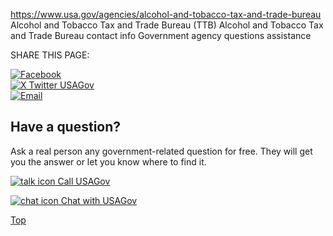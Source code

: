 

https://www.usa.gov/agencies/alcohol-and-tobacco-tax-and-trade-bureau
Alcohol and Tobacco Tax and Trade Bureau (TTB)
Alcohol and Tobacco Tax and Trade Bureau contact info
Government agency questions assistance

SHARE THIS PAGE:  

[![Facebook](https://www.usa.gov/themes/custom/usagov/images/social-media-icons/Facebook_Icon.svg)](https://www.facebook.com/sharer/sharer.php?u=https://www.usa.gov/agencies/alcohol-and-tobacco-tax-and-trade-bureau&v=3)  
[![X Twitter USAGov](https://www.usa.gov/themes/custom/usagov/images/social-media-icons/X_Twitter_Icon.svg?version=2)](https://twitter.com/intent/tweet?source=webclient&text=https://www.usa.gov/agencies/alcohol-and-tobacco-tax-and-trade-bureau)  
[![Email](https://www.usa.gov/themes/custom/usagov/images/social-media-icons/Email_Icon.svg?version=2)](mailto:?subject=https://www.usa.gov/agencies/alcohol-and-tobacco-tax-and-trade-bureau)  

Have a question?  
----------------  

Ask a real person any government-related question for free. They will get you the answer or let you know where to find it.  

[![talk icon](https://www.usa.gov/themes/custom/usagov/images/ICONS_talk.png) Call USAGov](https://www.usa.gov/phone)  

[![chat icon](https://www.usa.gov/themes/custom/usagov/images/ICONS_chat.png) Chat with USAGov](https://www.usa.gov/chat)  

[Top](#main-content)
